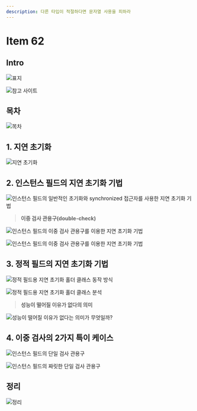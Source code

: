 ```yaml
---
description: 다른 타입이 적절하다면 문자열 사용을 피하라
---
```


# Item 62

## Intro

![표지](./images/item83.001.jpeg)

![참고 사이트](./images/item83.002.jpeg)

## 목차

![목차](./images/item83.003.jpeg)

## 1. 지연 초기화

![지연 초기화](./images/item83.004.jpeg)

## 2. 인스턴스 필드의 지연 초기화 기법

![인스턴스 필드의 일반적인 초기화와 synchronized 접근자를 사용한 지연 초기화 기법](./images/item83.005.jpeg)

> **이중 검사 관용구(double-check)**

![인스턴스 필드의 이중 검사 관용구를 이용한 지연 초기화 기법](./images/item83.006.jpeg)

![인스턴스 필드의 이중 검사 관용구를 이용한 지연 초기화 기법](./images/item83.007.jpeg)

## 3. 정적 필드의 지연 초기화 기법

![정적 필드용 지연 초기화 홀더 클래스 동작 방식](./images/item83.008.jpeg)

![정적 필드용 지연 초기화 홀더 클래스 분석](./images/item83.009.jpeg)

> **성능이 떨어질 이유가 없다의 의미**

![성능이 떨어질 이유가 없다는 의미가 무엇일까?](./images/item83.010.jpeg)

## 4. 이중 검사의 2가지 특이 케이스 

![인스턴스 필드의 단일 검사 관용구](./images/item83.011.jpeg)

![인스턴스 필드의 짜릿한 단일 검사 관용구](./images/item83.012.jpeg)

## 정리

![정리](./images/item83.013.jpeg)
